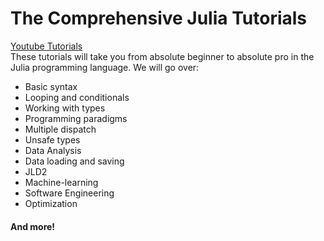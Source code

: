 # The Comprehensive Julia Tutorials
[Youtube Tutorials](https://www.youtube.com/playlist?list=PLCXbkShHt01seTlnlVg6O7f6jKGTguFi7)\
These tutorials will take you from absolute beginner to absolute pro in the Julia programming language. We will go over:
- Basic syntax
- Looping and conditionals
- Working with types
- Programming paradigms
- Multiple dispatch
- Unsafe types
- Data Analysis
- Data loading and saving
- JLD2
- Machine-learning
- Software Engineering
- Optimization
#### And more!
